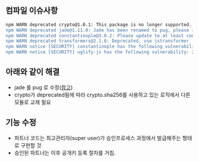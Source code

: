 ## 컴파일 이슈사항
```bash
npm WARN deprecated crypto@1.0.1: This package is no longer supported. It's now a built-in Node module. If you've depended on crypto, you should switch to the one that's built-in.
npm WARN deprecated jade@1.11.0: Jade has been renamed to pug, please install the latest version of pug instead of jade
npm WARN deprecated constantinople@3.0.2: Please update to at least constantinople 3.1.1
npm WARN deprecated transformers@2.1.0: Deprecated, use jstransformer
npm WARN notice [SECURITY] constantinople has the following vulnerability: 1 critical. Go here for more details: https://nodesecurity.io/advisories?search=constantinople&version=3.0.2 - Run `npm i npm@latest -g` to upgrade your npm version, and then `npm audit` to get more info.
npm WARN notice [SECURITY] uglify-js has the following vulnerability: 2 low. Go here for more details: https://nodesecurity.io/advisories?search=uglify-js&version=2.2.5 - Run `npm i npm@latest -g` to upgrade your npm version, and then `npm audit` to get more info.
```

## 아래와 같이 해결
- jade 를 pug 로 수정([참고](http://expressjs.com/ko/guide/using-template-engines.html))
- crypto가 deprecated됨에 따라 crypto.sha256를 사용하고 있는 로직에서  다른 모듈로 교체 필요

## 기능 수정
- 파트너 코드는 최고관리자(super user)가 승인프로세스 과정에서 발급해주는 형태로 구현할 것
- 승인된 파트너는 이후 공개키 등록 절차를 거침.